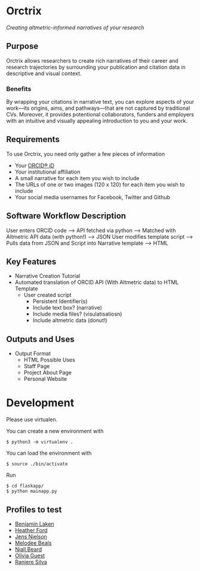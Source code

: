 # Orctrix

*Creating altmetric-informed narratives of your research*

## Purpose

Orctrix allows researchers to create rich narratives of their career and research trajectories by surrounding your publication and citation data in descriptive and visual context.

### Benefits

By wrapping your citations in narrative text, you can explore aspects of your work&mdash;its origins, aims, and pathways&mdash;that are not captured by traditional CVs. Moreover, it provides potentional collaborators, funders and employers with an intuitive and visually appealing introduction to you and your work.

## Requirements

To use Orctrix, you need only gather a few pieces of information

+ Your [ORCID&#174; iD](http://www.orchid.org)
+ Your institutional affiliation
+ A small narrative for each item you wish to include
+ The URLs of one or two images (120 x 120) for each item you wish to include
+ Your social media usernames for Facebook, Twitter and Github

## Software Workflow Description

User enters ORCID code --> API fetched via python --> Matched with Altmetric API data (with python!) --> JSON
User modifies template script --> Pulls data from JSON and Script into Narrative template --> HTML

## Key Features

+ Narrative Creation Tutorial
+ Automated translation of ORCID API (With Altmetric data) to HTML Template
  + User created script 
    + Persistent Identifier(s)
    + Include text box? (narrative)
    + Include media files? (visulatisatiosn)
    + Include altmetric data (donut!)

## Outputs and Uses

+ Output Format
  + HTML 
Possible Uses
  + Staff Page
  + Project About Page
  + Personal Website
  
# Development

Please use virtualen.

You can create a new environment with

~~~
$ python3 -m virtualenv .
~~~

You can load the environment with

~~~
$ source ./bin/activate
~~~

Run

~~~
$ cd flaskapp/
$ python mainapp.py
~~~

## Profiles to test

- [Benjamin Laken](http://localhost:5000/0000-0003-2021-6258)
- [Heather Ford](http://localhost:5000/0000-0002-3500-9772)
- [Jens Nielson](http://localhost:5000/0000-0002-8112-8449)
- [Melodee Beals](http://localhost:5000/0000-0002-2907-3313)
- [Niall Beard](http://localhost:5000/0000-0002-2627-0231)
- [Olivia Guest](http://localhost:5000/0000-0002-1891-0972)
- [Raniere Silva](http://localhost:5000/0000-0002-8381-3749)
